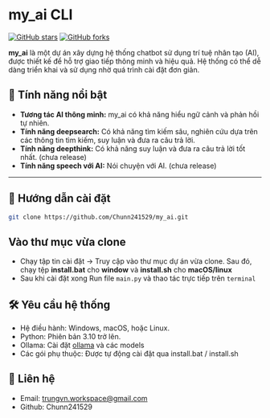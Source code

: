 ﻿# my_ai CLI 

[![GitHub stars](https://img.shields.io/github/stars/Chunn241529/my_ai?style=social)](https://github.com/Chunn241529/my_ai/stargazers)
[![GitHub forks](https://img.shields.io/github/forks/Chunn241529/my_ai?style=social)](https://github.com/Chunn241529/my_ai/network)
<!-- [![License](https://img.shields.io/badge/license-MIT-blue.svg)](https://github.com/Chunn241529/my_ai/blob/main/LICENSE) -->

**my_ai** là một dự án xây dựng hệ thống chatbot sử dụng trí tuệ nhân tạo (AI), được thiết kế để hỗ trợ giao tiếp thông minh và hiệu quả. Hệ thống có thể dễ dàng triển khai và sử dụng nhờ quá trình cài đặt đơn giản.

## 🌟 Tính năng nổi bật
- **Tương tác AI thông minh:** my_ai có khả năng hiểu ngữ cảnh và phản hồi tự nhiên.
- **Tính năng deepsearch:** Có khả năng tìm kiếm sâu, nghiên cứu dựa trên các thông tin tìm kiếm, suy luận và đưa ra câu trả lời.
- **Tính năng deepthink:** Có khả năng suy luận và đưa ra câu trả lời tốt nhất. (chưa release)
- **Tính năng speech với AI:** Nói chuyện với AI. (chưa release)

---

## 🚀 Hướng dẫn cài đặt


```bash
git clone https://github.com/Chunn241529/my_ai.git
```
## Vào thư mục vừa clone
- Chạy tập tin cài đặt -> Truy cập vào thư mục dự án vừa clone. Sau đó, chạy tệp **install.bat** cho **window** và **install.sh** cho **macOS/linux**
- Sau khi cài đặt xong Run file `main.py` và thao tác trực tiếp trên `terminal`

## 🛠 Yêu cầu hệ thống
- Hệ điều hành: Windows, macOS, hoặc Linux.
- Python: Phiên bản 3.10 trở lên.
- Ollama: Cài đặt [ollama](https://ollama.com/download/OllamaSetup.exe) và các models
- Các gói phụ thuộc: Được tự động cài đặt qua install.bat / install.sh

## 📧 Liên hệ
- Email: trungvn.workspace@gmail.com
- Github: Chunn241529

